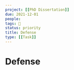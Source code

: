 ```yaml
---
project: [[PhD Dissertation]]
due: 2021-12-01
people:
tags: 🧨
status: priority
title: Defense
type: [[Task]]
---
```


# Defense